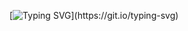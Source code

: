 [![Typing SVG](https://readme-typing-svg.demolab.com?font=Fira+code&duration=3000&pause=1000&color=0001FF&width=435&lines=Hi+i'm+deenx+!;Welcome+to+my+page+!!!;There+is+nothing+for+now+unfortunately.;But+stay+tuned+!;Have+a+good+day.)](https://git.io/typing-svg)
